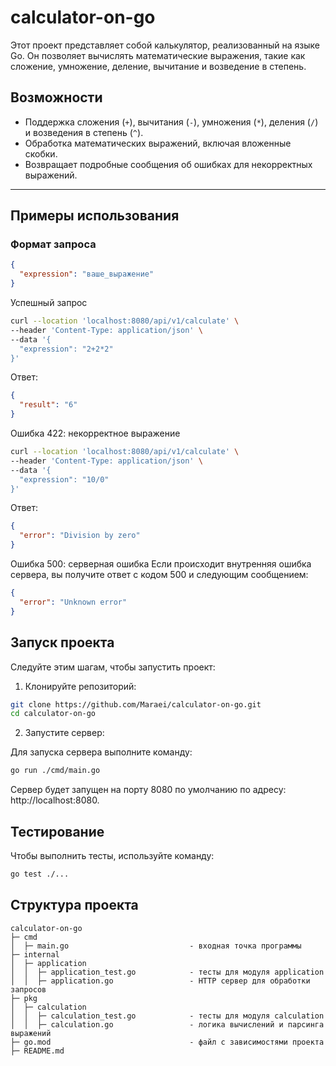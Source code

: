 # calculator-on-go

Этот проект представляет собой калькулятор, реализованный на языке Go. Он позволяет вычислять математические выражения, такие как сложение, умножение, деление, вычитание и возведение в степень.

## Возможности

- Поддержка сложения (`+`), вычитания (`-`), умножения (`*`), деления (`/`) и возведения в степень (`^`).
- Обработка математических выражений, включая вложенные скобки.
- Возвращает подробные сообщения об ошибках для некорректных выражений.

---

## Примеры использования

### Формат запроса

```json
{
  "expression": "ваше_выражение"
}
```
Успешный запрос
```bash
curl --location 'localhost:8080/api/v1/calculate' \
--header 'Content-Type: application/json' \
--data '{
  "expression": "2+2*2"
}'
```
Ответ:

```json
{
  "result": "6"
}
```

Ошибка 422: некорректное выражение
```bash
curl --location 'localhost:8080/api/v1/calculate' \
--header 'Content-Type: application/json' \
--data '{
  "expression": "10/0"
}'
```
Ответ:

```json
{
  "error": "Division by zero"
}
```

Ошибка 500: серверная ошибка
Если происходит внутренняя ошибка сервера, вы получите ответ с кодом 500 и следующим сообщением:

```json
{
  "error": "Unknown error"
}
```

## Запуск проекта

Следуйте этим шагам, чтобы запустить проект:

1. Клонируйте репозиторий:

```bash
git clone https://github.com/Maraei/calculator-on-go.git
cd calculator-on-go
```

2. Запустите сервер:

Для запуска сервера выполните команду:
```bash
go run ./cmd/main.go
```
Сервер будет запущен на порту 8080 по умолчанию по адресу: http://localhost:8080.

## Тестирование

Чтобы выполнить тесты, используйте команду:

```bash
go test ./...
```

## Структура проекта

```
calculator-on-go
├─ cmd
│  ├─ main.go                           - входная точка программы
├─ internal
│  ├─ application
│  │  ├─ application_test.go            - тесты для модуля application
│  │  ├─ application.go                 - HTTP сервер для обработки запросов
├─ pkg
│  ├─ calculation       
│  │  ├─ calculation_test.go            - тесты для модуля calculation
│  │  ├─ calculation.go                 - логика вычислений и парсинга выражений 
├─ go.mod                               - файл с зависимостями проекта
├─ README.md
```
